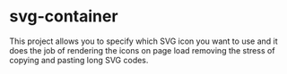 # svg-container
This project allows you to specify which SVG icon you want to use and it does the job of rendering the icons on page load removing the stress of copying and pasting long SVG codes.
